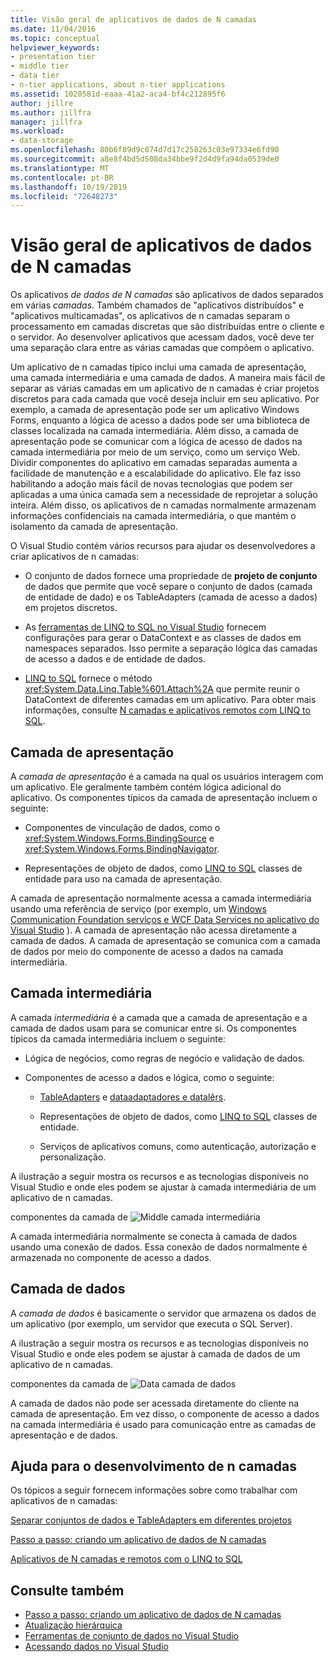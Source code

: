 ```yaml
---
title: Visão geral de aplicativos de dados de N camadas
ms.date: 11/04/2016
ms.topic: conceptual
helpviewer_keywords:
- presentation tier
- middle tier
- data tier
- n-tier applications, about n-tier applications
ms.assetid: 1020581d-eaaa-41a2-aca4-bf4c212895f6
author: jillre
ms.author: jillfra
manager: jillfra
ms.workload:
- data-storage
ms.openlocfilehash: 80b6f89d9c074d7d17c258263c03e97334e6fd90
ms.sourcegitcommit: a8e8f4bd5d508da34bbe9f2d4d9fa94da0539de0
ms.translationtype: MT
ms.contentlocale: pt-BR
ms.lasthandoff: 10/19/2019
ms.locfileid: "72648273"
---
```

# <a name="n-tier-data-applications-overview"></a>Visão geral de aplicativos de dados de N camadas
Os aplicativos *de dados de N camadas* são aplicativos de dados separados em várias *camadas*. Também chamados de "aplicativos distribuídos" e "aplicativos multicamadas", os aplicativos de n camadas separam o processamento em camadas discretas que são distribuídas entre o cliente e o servidor. Ao desenvolver aplicativos que acessam dados, você deve ter uma separação clara entre as várias camadas que compõem o aplicativo.

Um aplicativo de n camadas típico inclui uma camada de apresentação, uma camada intermediária e uma camada de dados. A maneira mais fácil de separar as várias camadas em um aplicativo de n camadas é criar projetos discretos para cada camada que você deseja incluir em seu aplicativo. Por exemplo, a camada de apresentação pode ser um aplicativo Windows Forms, enquanto a lógica de acesso a dados pode ser uma biblioteca de classes localizada na camada intermediária. Além disso, a camada de apresentação pode se comunicar com a lógica de acesso de dados na camada intermediária por meio de um serviço, como um serviço Web. Dividir componentes do aplicativo em camadas separadas aumenta a facilidade de manutenção e a escalabilidade do aplicativo. Ele faz isso habilitando a adoção mais fácil de novas tecnologias que podem ser aplicadas a uma única camada sem a necessidade de reprojetar a solução inteira. Além disso, os aplicativos de n camadas normalmente armazenam informações confidenciais na camada intermediária, o que mantém o isolamento da camada de apresentação.

O Visual Studio contém vários recursos para ajudar os desenvolvedores a criar aplicativos de n camadas:

- O conjunto de dados fornece uma propriedade de **projeto de conjunto** de dados que permite que você separe o conjunto de dados (camada de entidade de dado) e os TableAdapters (camada de acesso a dados) em projetos discretos.

- As [ferramentas de LINQ to SQL no Visual Studio](../data-tools/linq-to-sql-tools-in-visual-studio2.md) fornecem configurações para gerar o DataContext e as classes de dados em namespaces separados. Isso permite a separação lógica das camadas de acesso a dados e de entidade de dados.

- [LINQ to SQL](/dotnet/framework/data/adonet/sql/linq/index) fornece o método <xref:System.Data.Linq.Table%601.Attach%2A> que permite reunir o DataContext de diferentes camadas em um aplicativo. Para obter mais informações, consulte [N camadas e aplicativos remotos com LINQ to SQL](/dotnet/framework/data/adonet/sql/linq/n-tier-and-remote-applications-with-linq-to-sql).

## <a name="presentation-tier"></a>Camada de apresentação
A *camada de apresentação* é a camada na qual os usuários interagem com um aplicativo. Ele geralmente também contém lógica adicional do aplicativo. Os componentes típicos da camada de apresentação incluem o seguinte:

- Componentes de vinculação de dados, como o <xref:System.Windows.Forms.BindingSource> e <xref:System.Windows.Forms.BindingNavigator>.

- Representações de objeto de dados, como [LINQ to SQL](/dotnet/framework/data/adonet/sql/linq/index) classes de entidade para uso na camada de apresentação.

A camada de apresentação normalmente acessa a camada intermediária usando uma referência de serviço (por exemplo, um [Windows Communication Foundation serviços e WCF Data Services no aplicativo do Visual Studio](../data-tools/windows-communication-foundation-services-and-wcf-data-services-in-visual-studio.md) ). A camada de apresentação não acessa diretamente a camada de dados. A camada de apresentação se comunica com a camada de dados por meio do componente de acesso a dados na camada intermediária.

## <a name="middle-tier"></a>Camada intermediária
A camada *intermediária* é a camada que a camada de apresentação e a camada de dados usam para se comunicar entre si. Os componentes típicos da camada intermediária incluem o seguinte:

- Lógica de negócios, como regras de negócio e validação de dados.

- Componentes de acesso a dados e lógica, como o seguinte:

  - [TableAdapters](create-and-configure-tableadapters.md) e [dataadaptadores e datalêrs](/dotnet/framework/data/adonet/dataadapters-and-datareaders).

  - Representações de objeto de dados, como [LINQ to SQL](/dotnet/framework/data/adonet/sql/linq/index) classes de entidade.

  - Serviços de aplicativos comuns, como autenticação, autorização e personalização.

A ilustração a seguir mostra os recursos e as tecnologias disponíveis no Visual Studio e onde eles podem se ajustar à camada intermediária de um aplicativo de n camadas.

componentes da camada de ![Middle ](../data-tools/media/ntiermid.png) camada intermediária

A camada intermediária normalmente se conecta à camada de dados usando uma conexão de dados. Essa conexão de dados normalmente é armazenada no componente de acesso a dados.

## <a name="data-tier"></a>Camada de dados
A *camada de dados* é basicamente o servidor que armazena os dados de um aplicativo (por exemplo, um servidor que executa o SQL Server).

A ilustração a seguir mostra os recursos e as tecnologias disponíveis no Visual Studio e onde eles podem se ajustar à camada de dados de um aplicativo de n camadas.

componentes da camada de ![Data ](../data-tools/media/ntierdatatier.png) camada de dados

A camada de dados não pode ser acessada diretamente do cliente na camada de apresentação. Em vez disso, o componente de acesso a dados na camada intermediária é usado para comunicação entre as camadas de apresentação e de dados.

## <a name="help-for-n-tier-development"></a>Ajuda para o desenvolvimento de n camadas
Os tópicos a seguir fornecem informações sobre como trabalhar com aplicativos de n camadas:

[Separar conjuntos de dados e TableAdapters em diferentes projetos](../data-tools/separate-datasets-and-tableadapters-into-different-projects.md)

[Passo a passo: criando um aplicativo de dados de N camadas](../data-tools/walkthrough-creating-an-n-tier-data-application.md)

[Aplicativos de N camadas e remotos com o LINQ to SQL](/dotnet/framework/data/adonet/sql/linq/n-tier-and-remote-applications-with-linq-to-sql)

## <a name="see-also"></a>Consulte também

- [Passo a passo: criando um aplicativo de dados de N camadas](../data-tools/walkthrough-creating-an-n-tier-data-application.md)
- [Atualização hierárquica](../data-tools/hierarchical-update.md)
- [Ferramentas de conjunto de dados no Visual Studio](../data-tools/dataset-tools-in-visual-studio.md)
- [Acessando dados no Visual Studio](../data-tools/accessing-data-in-visual-studio.md)
